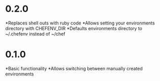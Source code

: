 # 0.2.0

*Replaces shell outs with ruby code
*Allows setting your environments directory with CHEFENV_DIR
*Defaults environments directory to ~/.chefenv instead of ~/chef

# 0.1.0

*Basic functionality
*Allows switching between manually created environments
